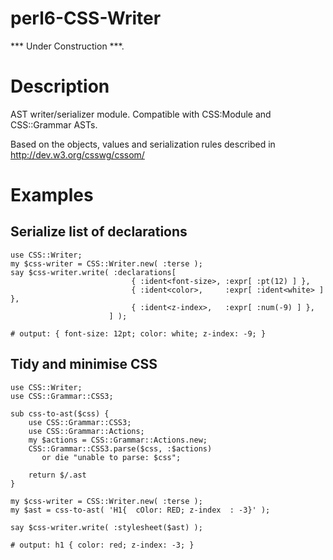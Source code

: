 perl6-CSS-Writer
================
*** Under Construction ***.

Description
===========

AST writer/serializer module. Compatible with CSS:Module and CSS::Grammar ASTs.

Based on the objects, values and serialization rules described in http://dev.w3.org/csswg/cssom/

Examples
========

Serialize list of declarations
------------------------------
    use CSS::Writer;
    my $css-writer = CSS::Writer.new( :terse );
    say $css-writer.write( :declarations[
                               { :ident<font-size>, :expr[ :pt(12) ] },
                               { :ident<color>,     :expr[ :ident<white> ] },
                               { :ident<z-index>,   :expr[ :num(-9) ] },
                          ] );

    # output: { font-size: 12pt; color: white; z-index: -9; }


Tidy and minimise CSS
---------------------
    use CSS::Writer;
    use CSS::Grammar::CSS3;

    sub css-to-ast($css) {
        use CSS::Grammar::CSS3;
        use CSS::Grammar::Actions;
        my $actions = CSS::Grammar::Actions.new;
        CSS::Grammar::CSS3.parse($css, :$actions)
           or die "unable to parse: $css";

        return $/.ast
    }

    my $css-writer = CSS::Writer.new( :terse );
    my $ast = css-to-ast( 'H1{  cOlor: RED; z-index  : -3}' );

    say $css-writer.write( :stylesheet($ast) );

    # output: h1 { color: red; z-index: -3; }

